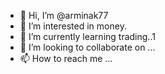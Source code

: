 - 👋 Hi, I’m @arminak77
- 👀 I’m interested in money.
- 🌱 I’m currently learning trading..1
- 💞️ I’m looking to collaborate on ...
- 📫 How to reach me ...

<!---
arminak77/arminak77 is a ✨ special ✨ repository because its `README.md` (this file) appears on your GitHub profile.
You can click the Preview link to take a look at your changes.
--->
